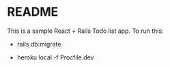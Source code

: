# README

This is a sample React + Rails Todo list app. To run this:

* rails db:migrate

* heroku local -f Procfile.dev
